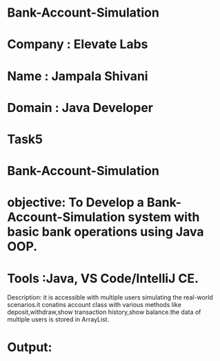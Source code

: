 # Bank-Account-Simulation

# Company : Elevate Labs

# Name : Jampala Shivani

# Domain : Java Developer


# Task5

# Bank-Account-Simulation

# objective: To Develop a Bank-Account-Simulation system with basic bank operations using Java OOP.
# Tools :Java, VS Code/IntelliJ CE.

Description: it is accessible with multiple users simulating the real-world scenarios.it conatins account class with various methods like deposit,withdraw,show transaction history,show balance.the data of multiple users is stored in ArrayList.

# Output:

